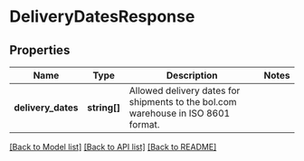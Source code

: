 # DeliveryDatesResponse

## Properties
Name | Type | Description | Notes
------------ | ------------- | ------------- | -------------
**delivery_dates** | **string[]** | Allowed delivery dates for shipments to the bol.com warehouse in ISO 8601 format. | 

[[Back to Model list]](../../README.md#documentation-for-models) [[Back to API list]](../../README.md#documentation-for-api-endpoints) [[Back to README]](../../README.md)

